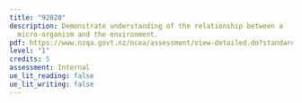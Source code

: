 ```yaml
---
title: "92020"
description: Demonstrate understanding of the relationship between a
  micro-organism and the environment.
pdf: https://www.nzqa.govt.nz/ncea/assessment/view-detailed.do?standardNumber=92020
level: "1"
credits: 5
assessment: Internal
ue_lit_reading: false
ue_lit_writing: false
---
```

